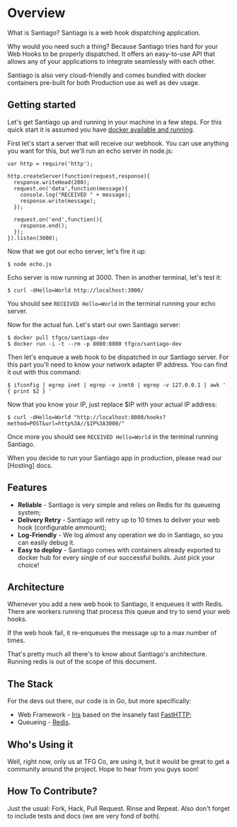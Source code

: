 Overview
========

What is Santiago? Santiago is a web hook dispatching application.

Why would you need such a thing? Because Santiago tries hard for your Web Hooks to be properly dispatched. It offers an easy-to-use API that allows any of your applications to integrate seamlessly with each other.

Santiago is also very cloud-friendly and comes bundled with docker containers pre-built for both Production use as well as dev usage.

## Getting started

Let's get Santiago up and running in your machine in a few steps. For this quick start it is assumed you have [docker available and running](https://www.docker.com/products/docker).

First let's start a server that will receive our webhook. You can use anything you want for this, but we'll run an echo server in node.js:

    var http = require('http');
     
    http.createServer(function(request,response){
      response.writeHead(200);
      request.on('data',function(message){
        console.log("RECEIVED " + message);
        response.write(message);
      });

      request.on('end',function(){
        response.end();
      });
    }).listen(3000);

Now that we got our echo server, let's fire it up:

    $ node echo.js

Echo server is now running at 3000. Then in another terminal, let's test it:

    $ curl -dHello=World http://localhost:3000/

You should see `RECEIVED Hello=World` in the terminal running your echo server.

Now for the actual fun. Let's start our own Santiago server:

    $ docker pull tfgco/santiago-dev
    $ docker run -i -t --rm -p 8080:8080 tfgco/santiago-dev

Then let's enqueue a web hook to be dispatched in our Santiago server. For this part you'll need to know your network adapter IP address. You can find it out with this command:

    $ ifconfig | egrep inet | egrep -v inet6 | egrep -v 127.0.0.1 | awk ' { print $2 } '

Now that you know your IP, just replace $IP with your actual IP address:

    $ curl -dHello=World "http://localhost:8080/hooks?method=POST&url=http%3A//$IP%3A3000/"

Once more you should see `RECEIVED Hello=World` in the terminal running Santiago.

When you decide to run your Santiago app in production, please read our [Hosting] docs.

## Features

* **Reliable** - Santiago is very simple and relies on Redis for its queueing system;
* **Delivery Retry** - Santiago will retry up to 10 times to deliver your web hook (configurable ammount);
* **Log-Friendly** - We log almost any operation we do in Santiago, so you can easily debug it.
* **Easy to deploy** - Santiago comes with containers already exported to docker hub for every single of our successful builds. Just pick your choice!

## Architecture

Whenever you add a new web hook to Santiago, it enqueues it with Redis. There are workers running that process this queue and try to send your web hooks.

If the web hook fail, it re-enqueues the message up to a max number of times.

That's pretty much all there's to know about Santiago's architecture. Running redis is out of the scope of this document.

## The Stack

For the devs out there, our code is in Go, but more specifically:

* Web Framework - [Iris](https://www.gitbook.com/book/kataras/iris/details) based on the insanely fast [FastHTTP](https://github.com/valyala/fasthttp);
* Queueing - [Redis](http://redis.io).

## Who's Using it

Well, right now, only us at TFG Co, are using it, but it would be great to get a community around the project. Hope to hear from you guys soon!

## How To Contribute?

Just the usual: Fork, Hack, Pull Request. Rinse and Repeat. Also don't forget to include tests and docs (we are very fond of both).
